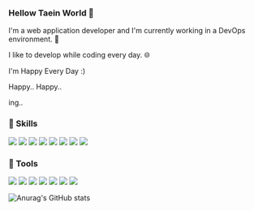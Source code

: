 ### Hellow Taein World 👋
I'm a web application developer and I'm currently working in a DevOps environment. 💫

I like to develop while coding every day. 🌐

I'm Happy Every Day :)

Happy.. Happy..

ing..


### 💨 Skills


<img src="https://img.shields.io/badge/java-000000?style=for-the-badge&logo=java&logoColor=white"> <img src="https://img.shields.io/badge/JPA-000000?style=for-the-badge&logo=JPA&logoColor=white"> <img src="https://img.shields.io/badge/Spring-6DB33F?style=for-the-badge&logo=Spring&logoColor=white"> <img src="https://img.shields.io/badge/Docker-2496ED?style=for-the-badge&logo=Docker&logoColor=white"> <img src="https://img.shields.io/badge/Redis-DC382D?style=for-the-badge&logo=Redis&logoColor=white"> <img src="https://img.shields.io/badge/Gradle-02303A?style=for-the-badge&logo=Gradle&logoColor=white"> <img src="https://img.shields.io/badge/AWS-232F3E?style=for-the-badge&logo=Amazon AWS&logoColor=white"> <img src="https://img.shields.io/badge/Elasticsearch-005571?style=for-the-badge&logo=Elasticsearch&logoColor=white">


### 🔨 Tools


<img src="https://img.shields.io/badge/IntelliJ-000000?style=for-the-badge&logo=IntelliJ IDEA&logoColor=white"> <img src="https://img.shields.io/badge/Jira-0052CC?style=for-the-badge&logo=Jira Software&logoColor=white"> <img src="https://img.shields.io/badge/Confluence-172B4D?style=for-the-badge&logo=Confluence&logoColor=white">  <img src="https://img.shields.io/badge/Jenkins-D24939?style=for-the-badge&logo=Jenkins&logoColor=white"> <img src="https://img.shields.io/badge/Slack-4A154B?style=for-the-badge&logo=Slack&logoColor=white"> <img src="https://img.shields.io/badge/Grafana-F46800?style=for-the-badge&logo=Grafana&logoColor=white"> <img src="https://img.shields.io/badge/Kibana-005571?style=for-the-badge&logo=Kibana&logoColor=white">
 


![Anurag's GitHub stats](https://github-readme-stats.vercel.app/api?username=im-happy-coder&show_icons=true&theme=github_dark)


<!--
**im-happy-coder/im-happy-coder** is a ✨ _special_ ✨ repository because its `README.md` (this file) appears on your GitHub profile.

Here are some ideas to get you started:

- 🔭 I’m currently working on ...
- 🌱 I’m currently learning ...
- 👯 I’m looking to collaborate on ...
- 🤔 I’m looking for help with ...
- 💬 Ask me about ...
- 📫 How to reach me: ...
- 😄 Pronouns: ...
- ⚡ Fun fact: ...
-->
